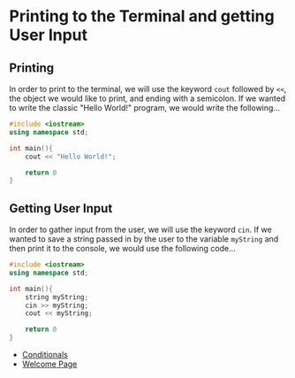 # Printing to the Terminal and getting User Input
## Printing
In order to print to the terminal, we will use the keyword `cout` followed by `<<`, the object we would like to print, and ending with a semicolon. If we wanted to write the classic "Hello World!" program, we would write the following...
``` C++
#include <iostream>
using namespace std;

int main(){
    cout << "Hello World!";

    return 0
}
```

## Getting User Input
In order to gather input from the user, we will use the keyword `cin`. If we wanted to save a string passed in by the user to the variable `myString` and then print it to the console, we would use the following code...
```c++
#include <iostream>
using namespace std;

int main(){
    string myString;
    cin >> myString;
    cout << myString;

    return 0
}
```
- [Conditionals](./conditionals.md)
- [Welcome Page](./welcome.md)